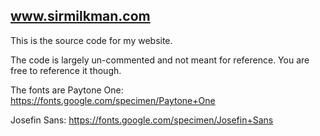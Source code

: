 ## www.sirmilkman.com

This is the source code for my website.

The code is largely un-commented and not meant for reference.
You are free to reference it though.

The fonts are
Paytone One: https://fonts.google.com/specimen/Paytone+One

Josefin Sans: https://fonts.google.com/specimen/Josefin+Sans
